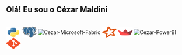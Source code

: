 ## Olá! Eu sou o Cézar Maldini

<div style="display: inline_block"><br>
  <img align="center" alt="Cezar-Python" height="30" width="40" src="https://raw.githubusercontent.com/devicons/devicon/master/icons/python/python-original.svg">
  <img align="center" alt="Cezar-PostgreSQL" height="30" width="40" src="https://raw.githubusercontent.com/devicons/devicon/master/icons/postgresql/postgresql-original.svg">
  <img align="center" alt="Cezar-Microsoft-Fabric" height="30" width="40" src="https://davidalzamendi.com/wp-content/uploads/2023/05/Fabric_final_x256.png">
  <img align="center" alt="Cezar-Spark" height="30" width="40" src="https://github.com/devicons/devicon/blob/master/icons/apachespark/apachespark-original.svg">
  <img align="center" alt="Cezar-Streamlit" height="30" width="40" src="https://github.com/devicons/devicon/blob/master/icons/streamlit/streamlit-original.svg">
  <img align="center" alt="Cezar-PowerBI" height="30" width="40" src="https://raw.githubusercontent.com/microsoft/PowerBI-Icons/main/SVG/Power-BI.svg">
  <img align="center" alt="Cezar-Git" height="30" width="40" src="https://raw.githubusercontent.com/devicons/devicon/master/icons/git/git-original.svg">
</div>
